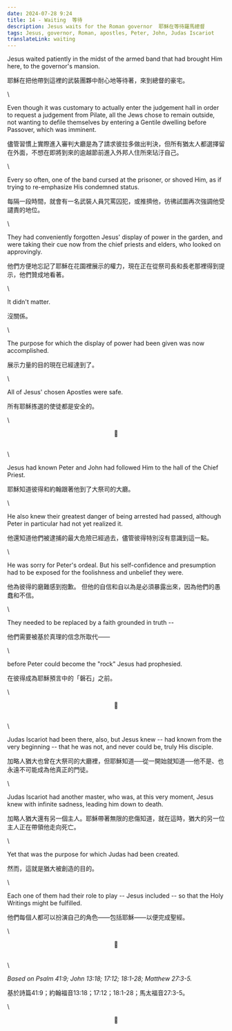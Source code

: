 ```yaml
---
date: 2024-07-28 9:24
title: 14 - Waiting  等待
description: Jesus waits for the Roman governor  耶穌在等待羅馬總督
tags: Jesus, governor, Roman, apostles, Peter, John, Judas Iscariot
translateLink: waiting
---
```


Jesus waited patiently in the midst of the armed band that had brought Him here, to the governor's mansion. 

耶穌在把他帶到這裡的武裝團夥中耐心地等待著，來到總督的豪宅。

\

Even though it was customary to actually enter the judgement hall in order to request a judgement from Pilate, all the Jews chose to remain outside, not wanting to defile themselves by entering a Gentile dwelling before Passover, which was imminent. 

儘管習慣上實際進入審判大廳是為了請求彼拉多做出判決，但所有猶太人都選擇留在外面，不想在即將到來的逾越節前進入外邦人住所來玷汙自己。

\

Every so often, one of the band cursed at the prisoner, or shoved Him, as if trying to re-emphasize His condemned status. 

每隔一段時間，就會有一名武裝人員咒罵囚犯，或推擠他，彷彿試圖再次強調他受譴責的地位。

\

They had conveniently forgotten Jesus' display of power in the garden, and were taking their cue now from the chief priests and elders, who looked on approvingly.

他們方便地忘記了耶穌在花園裡展示的權力，現在正在從祭司長和長老那裡得到提示，他們贊成地看著。

\

It didn't matter. 

沒關係。

\

The purpose for which the display of power had been given was now accomplished. 

展示力量的目的現在已經達到了。

\

All of Jesus' chosen Apostles were safe. 

所有耶穌拣選的使徒都是安全的。

\

<center>💠</center>

\
\

Jesus had known Peter and John had followed Him to the hall of the Chief Priest.

耶穌知道彼得和約翰跟著他到了大祭司的大廳。

\

He also knew their greatest danger of being arrested had passed, although Peter in particular had not yet realized it. 

他還知道他們被逮捕的最大危險已經過去，儘管彼得特別沒有意識到這一點。

\

He was sorry for Peter's ordeal. But his self-confidence and presumption had to be exposed for the foolishness and unbelief they were. 

他為彼得的磨難感到抱歉。 但他的自信和自以為是必須暴露出來，因為他們的愚蠢和不信。

\

They needed to be replaced by a faith grounded in truth -- 

他們需要被基於真理的信念所取代——

\

before Peter could become the "rock" Jesus had prophesied. 

在彼得成為耶穌預言中的「磐石」之前。

\

<center>💠</center>

\
\

Judas Iscariot had been there, also, but Jesus knew -- had known from the very beginning -- that he was not, and never could be, truly His disciple. 

加略人猶大也曾在大祭司的大廳裡，但耶穌知道──從一開始就知道──他不是、也永遠不可能成為他真正的門徒。

\

Judas Iscariot had another master, who was, at this very moment, Jesus knew with infinite sadness, leading him down to death. 

加略人猶大還有另一個主人。耶穌帶著無限的悲傷知道，就在這時，猶大的另一位主人正在帶領他走向死亡。


\

Yet that was the purpose for which Judas had been created. 

然而，這就是猶大被創造的目的。

\

Each one of them had their role to play -- Jesus included -- so that the Holy Writings might be fulfilled. 

他們每個人都可以扮演自己的角色——包括耶穌——以便完成聖經。

\

<center>💠</center>

\
\

*Based on Psalm 41:9; John 13:18; 17:12; 18:1-28; Matthew 27:3-5.*

基於詩篇41:9；約翰福音13:18；17:12；18:1-28；馬太福音27:3-5。 

\

<center>💠</center>
